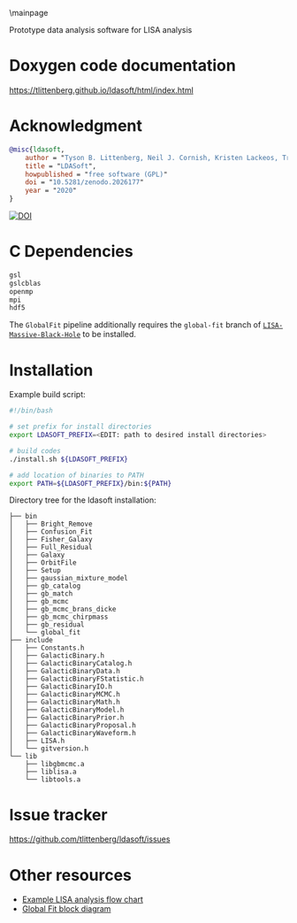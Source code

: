 \mainpage

Prototype data analysis software for LISA analysis

# Doxygen code documentation
https://tlittenberg.github.io/ldasoft/html/index.html

# Acknowledgment

```bibtex
@misc{ldasoft,
	author = "Tyson B. Littenberg, Neil J. Cornish, Kristen Lackeos, Travis Robson",
	title = "LDASoft",
	howpublished = "free software (GPL)"
	doi = "10.5281/zenodo.2026177"
	year = "2020"
}
```

[![DOI](https://zenodo.org/badge/DOI/10.5281/zenodo.2026177.svg)](https://doi.org/10.5281/zenodo.2026177)

# C Dependencies 
```bash
gsl
gslcblas
openmp
mpi
hdf5
```
The `GlobalFit` pipeline additionally requires the `global-fit` branch of [`LISA-Massive-Black-Hole`](https://github.com/eXtremeGravityInstitute/LISA-Massive-Black-Hole/tree/global-fit) to be installed.

# Installation

Example build script:
```bash
#!/bin/bash

# set prefix for install directories
export LDASOFT_PREFIX=<EDIT: path to desired install directories>

# build codes
./install.sh ${LDASOFT_PREFIX}

# add location of binaries to PATH 
export PATH=${LDASOFT_PREFIX}/bin:${PATH}
```

Directory tree for the ldasoft installation:
```
├── bin
│   ├── Bright_Remove
│   ├── Confusion_Fit
│   ├── Fisher_Galaxy
│   ├── Full_Residual
│   ├── Galaxy
│   ├── OrbitFile
│   ├── Setup
│   ├── gaussian_mixture_model
│   ├── gb_catalog
│   ├── gb_match
│   ├── gb_mcmc
│   ├── gb_mcmc_brans_dicke
│   ├── gb_mcmc_chirpmass
│   ├── gb_residual
│   └── global_fit
├── include
│   ├── Constants.h
│   ├── GalacticBinary.h
│   ├── GalacticBinaryCatalog.h
│   ├── GalacticBinaryData.h
│   ├── GalacticBinaryFStatistic.h
│   ├── GalacticBinaryIO.h
│   ├── GalacticBinaryMCMC.h
│   ├── GalacticBinaryMath.h
│   ├── GalacticBinaryModel.h
│   ├── GalacticBinaryPrior.h
│   ├── GalacticBinaryProposal.h
│   ├── GalacticBinaryWaveform.h
│   ├── LISA.h
│   └── gitversion.h
└── lib
    ├── libgbmcmc.a
    ├── liblisa.a
    └── libtools.a
```


# Issue tracker
https://github.com/tlittenberg/ldasoft/issues

# Other resources
 + [Example LISA analysis flow chart](https://www.draw.io/#Htlittenberg%2Fldasoft%2Fmaster%2FLISADataFlow.drawio)
 + [Global Fit block diagram](https://app.diagrams.net/#Htlittenberg%2Fldasoft%2Fmaster%2FGlobalFit.drawio)
